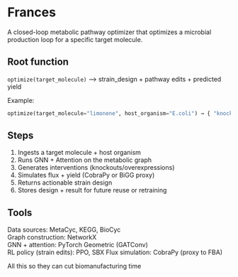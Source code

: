 # Frances
A closed-loop metabolic pathway optimizer that optimizes a microbial production loop for a specific target molecule.

## Root function 
`optimize(target_molecule)` --> strain_design + pathway edits + predicted yield

Example:
```python
optimize(target_molecule="limonene", host_organism="E.coli") → { "knockout": [geneX], "overexpress": [geneY], "yield": 12.3 g/L }
```

## Steps
1. Ingests a target molecule + host organism
2. Runs GNN + Attention on the metabolic graph
3. Generates interventions (knockouts/overexpressions)
4. Simulates flux + yield (CobraPy or BiGG proxy)
5. Returns actionable strain design
6. Stores design + result for future reuse or retraining

## Tools
Data sources: MetaCyc, KEGG, BioCyc  
Graph construction: NetworkX  
GNN + attention: PyTorch Geometric (GATConv)  
RL policy (strain edits): PPO, SBX
Flux simulation: CobraPy (proxy to FBA)

All this so they can cut biomanufacturing time 